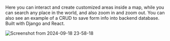 Here you can interact and create customized areas inside a map, while you can search any place in the world, and also zoom in and zoom out. 
You can also see an example of a CRUD to save form info into backend database. 
Built with Django and React.

![Screenshot from 2024-09-18 23-58-18](https://github.com/user-attachments/assets/6eb67331-ff99-4e9e-aa30-a1d052602b4c)
